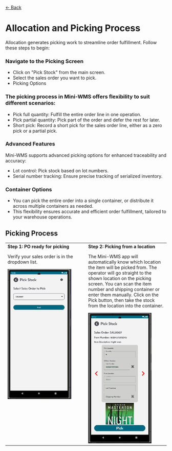 [← Back](README.md)

# Allocation and Picking Process  

Allocation generates picking work to streamline order fulfillment. Follow these steps to begin:

### Navigate to the Picking Screen  
- Click on "Pick Stock" from the main screen.
- Select the sales order you want to pick.
- Picking Options

### The picking process in Mini-WMS offers flexibility to suit different scenarios:
- Pick full quantity: Fulfill the entire order line in one operation.
- Pick partial quantity: Pick part of the order and defer the rest for later.
- Short pick: Record a short pick for the sales order line, either as a zero pick or a partial pick.

### Advanced Features
Mini-WMS supports advanced picking options for enhanced traceability and accuracy:
- Lot control: Pick stock based on lot numbers.
- Serial number tracking: Ensure precise tracking of serialized inventory.

### Container Options
- You can pick the entire order into a single container, or distribute it across multiple containers as needed.
- This flexibility ensures accurate and efficient order fulfillment, tailored to your warehouse operations.

<h2>Picking Process</h2>
<table style="width: 100%; border-collapse: collapse;">
  <tr>
    <!-- Column 1 -->
    <td style="width: 50%; text-align: left; vertical-align: top;">
      <strong>Step 1: PO ready for picking</strong>
      <p>Verify your sales order is in the dropdown list.</p>
      <img src="asset/salesOrderAllocate10.png" alt="Step 1" width="200">
    </td>
    <!-- Column 2 -->
    <td style="width: 50%; text-align: left; vertical-align: top;">
      <strong>Step 2: Picking from a location</strong>
      <p>The Mini-WMS app will automatically know which location the item will be picked from. The operator will go straight to the shown location on the picking screen. You can scan the item number and shipping container or enter them manually. Click on the Pick button, then take the stock from the location into the container.</p>
      <img src="asset/salesOrderAllocate11.png" alt="Step 2" width="200">
    </td>
  </tr>
</table>
